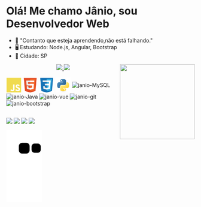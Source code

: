 # Olá! Me chamo Jânio, sou Desenvolvedor Web

- 🔭 "Contanto que esteja aprendendo,não está falhando."
- 🖥  Estudando: Node.js, Angular, Bootstrap
- 📍  Cidade: SP
<div align="center">
  <a href="https://github.com/jan1ooo">
  <img height="160em" src="https://github-readme-stats.vercel.app/api?username=jan1ooo&show_icons=true&theme=synthwave&include_all_commits=true&count_private=true"/>
  <img height="160em" src="https://github-readme-stats.vercel.app/api/top-langs/?username=jan1ooo&layout=compact&langs_count=7&theme=synthwave"/>
    <a href="https://www.linkedin.com/in/jan1ooo/" target="_blank"><img align="right" height="200" width="200" src="https://c.tenor.com/xI0dbbVUBEAAAAAM/levi-s4-levi-ackerman.gif" target="_blank"></a>
</div>
  
<div style="display: inline_block"><br>
  <img align="center" alt="janio-Js" height="40" width="40" src="https://raw.githubusercontent.com/devicons/devicon/master/icons/javascript/javascript-plain.svg">
  <img align="center" alt="janio-HTML" height="40" width="40" src="https://raw.githubusercontent.com/devicons/devicon/master/icons/html5/html5-original.svg">
  <img align="center" alt="jani-CSS" height="40" width="40" src="https://raw.githubusercontent.com/devicons/devicon/master/icons/css3/css3-original.svg">
  <img align="center" alt="janio-Python" height="40" width="40" src="https://raw.githubusercontent.com/devicons/devicon/master/icons/python/python-original.svg">
  <img align="center" alt="janio-MySQL" height="40" width="40" src="https://cdn.jsdelivr.net/gh/devicons/devicon/icons/mysql/mysql-plain.svg"/>
  <img align="center" alt="janio-Java" height="40" width="40" src="https://cdn.jsdelivr.net/gh/devicons/devicon/icons/java/java-original.svg"/>       
  <img align="center" alt="janio-vue" height="40" width="40"  src="https://cdn.jsdelivr.net/gh/devicons/devicon/icons/vuejs/vuejs-original-wordmark.svg" />
  <img align="center" alt="janio-git" height="40" width="40" src="https://cdn.jsdelivr.net/gh/devicons/devicon/icons/git/git-original.svg" />
  <img  align="center" alt="janio-bootstrap" height="40" width="40" src="https://cdn.jsdelivr.net/gh/devicons/devicon/icons/bootstrap/bootstrap-original.svg" />
          
          
          
          
</div>
     

  
  ##
 <div> 
  <a href="https://instagram.com/jan1ooo" target="_blank"><img src="https://img.shields.io/badge/-Instagram-%23E4405F?style=for-the-badge&logo=instagram&logoColor=white" target="_blank"></a>
 	<a href="https://www.twitch.tv/jayef7" target="_blank"><img src="https://img.shields.io/badge/Twitch-9146FF?style=for-the-badge&logo=twitch&logoColor=white" target="_blank"></a>
  <a href = "mailto:filhojanio67@gmail.com"><img src="https://img.shields.io/badge/-Gmail-%23333?style=for-the-badge&logo=gmail&logoColor=white" target="_blank"></a>
  <a href="https://www.linkedin.com/in/jan1ooo/"  target="_blank"><img src="https://img.shields.io/badge/-LinkedIn-%230077B5?style=for-the-badge&logo=linkedin&logoColor=white" target="_blank"></a> 
   
   
              
 
  ![Snake animation](https://github.com/jan1ooo/jan1ooo/blob/output/github-contribution-grid-snake.svg) 
</div>
